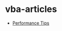 # vba-articles

* [Performance Tips](https://github.com/sancarn/vba-articles/blob/main/PerformanceTips.md)
